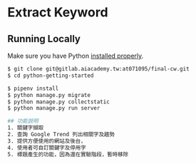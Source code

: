 # Extract Keyword

## Running Locally
Make sure you have Python [installed properly](http://install.python-guide.org). 

```sh
$ git clone git@gitlab.aiacademy.tw:at071095/final-cw.git
$ cd python-getting-started

$ pipenv install
$ python manage.py migrate
$ python manage.py collectstatic
$ python manage.py run server

## 功能說明
1. 關鍵字擷取
2. 查詢 Google Trend 列出相關字及趨勢
3. 提供方便使用的網站及後台，
4. 使用者可自訂關鍵字及停用字
5. 標題產生的功能，因為還在實驗階段，暫時移除


